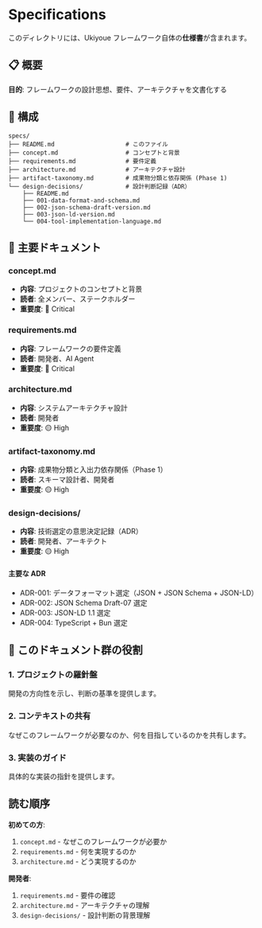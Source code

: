 # Specifications

このディレクトリには、Ukiyoue フレームワーク自体の**仕様書**が含まれます。

## 📋 概要

**目的**: フレームワークの設計思想、要件、アーキテクチャを文書化する

## 📁 構成

```text
specs/
├── README.md                    # このファイル
├── concept.md                   # コンセプトと背景
├── requirements.md              # 要件定義
├── architecture.md              # アーキテクチャ設計
├── artifact-taxonomy.md         # 成果物分類と依存関係 (Phase 1)
└── design-decisions/            # 設計判断記録（ADR）
    ├── README.md
    ├── 001-data-format-and-schema.md
    ├── 002-json-schema-draft-version.md
    ├── 003-json-ld-version.md
    └── 004-tool-implementation-language.md
```

## 📝 主要ドキュメント

### concept.md

- **内容**: プロジェクトのコンセプトと背景
- **読者**: 全メンバー、ステークホルダー
- **重要度**: 🔴 Critical

### requirements.md

- **内容**: フレームワークの要件定義
- **読者**: 開発者、AI Agent
- **重要度**: 🔴 Critical

### architecture.md

- **内容**: システムアーキテクチャ設計
- **読者**: 開発者
- **重要度**: 🟡 High

### artifact-taxonomy.md

- **内容**: 成果物分類と入出力依存関係（Phase 1）
- **読者**: スキーマ設計者、開発者
- **重要度**: 🟡 High

### design-decisions/

- **内容**: 技術選定の意思決定記録（ADR）
- **読者**: 開発者、アーキテクト
- **重要度**: 🟡 High

#### 主要な ADR

- ADR-001: データフォーマット選定（JSON + JSON Schema + JSON-LD）
- ADR-002: JSON Schema Draft-07 選定
- ADR-003: JSON-LD 1.1 選定
- ADR-004: TypeScript + Bun 選定

## 🎯 このドキュメント群の役割

### 1. プロジェクトの羅針盤

開発の方向性を示し、判断の基準を提供します。

### 2. コンテキストの共有

なぜこのフレームワークが必要なのか、何を目指しているのかを共有します。

### 3. 実装のガイド

具体的な実装の指針を提供します。

## 読む順序

**初めての方**:

1. `concept.md` - なぜこのフレームワークが必要か
2. `requirements.md` - 何を実現するのか
3. `architecture.md` - どう実現するのか

**開発者**:

1. `requirements.md` - 要件の確認
2. `architecture.md` - アーキテクチャの理解
3. `design-decisions/` - 設計判断の背景理解

